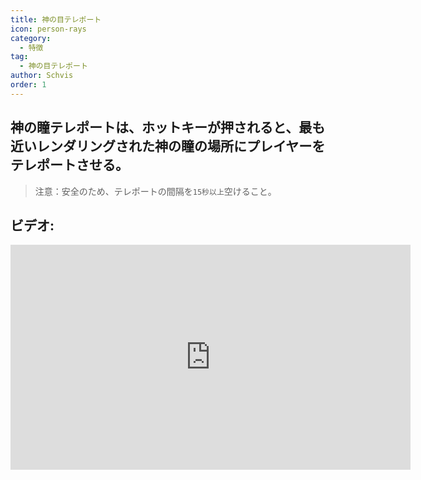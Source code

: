 ```yaml
---
title: 神の目テレポート
icon: person-rays
category:
  - 特徴
tag:
  - 神の目テレポート
author: Schvis
order: 1
---
```


## 神の瞳テレポートは、ホットキーが押されると、最も近いレンダリングされた神の瞳の場所にプレイヤーをテレポートさせる。

> 注意：安全のため、テレポートの間隔を`15秒以上`空けること。

## ビデオ:

<div class="iframe-container"><iframe width="640" height="360" src="https://www.youtube.com/embed/j2Yu31J7Yh4?list=PL5eI1Tb64p56g27qfYk7VuFTz4FK6YrKa" title="Korepi - Oculi/ChestTeleport" frameborder="0" allow="accelerometer; autoplay; clipboard-write; encrypted-media; gyroscope; picture-in-picture; web-share" allowfullscreen></iframe></div>
